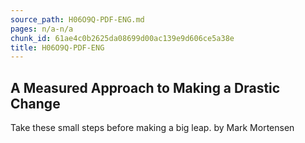 ```yaml
---
source_path: H06O9Q-PDF-ENG.md
pages: n/a-n/a
chunk_id: 61ae4c0b2625da08699d00ac139e9d606ce5a38e
title: H06O9Q-PDF-ENG
---
```

## A Measured Approach to Making a Drastic Change

Take these small steps before making a big leap. by Mark Mortensen
